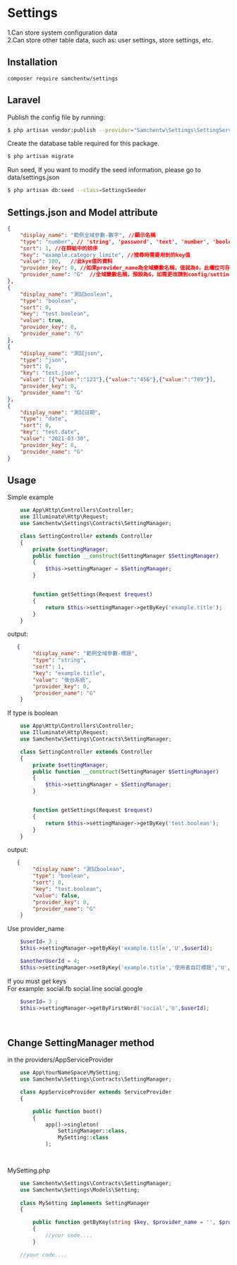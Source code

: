 # Settings
1.Can store system configuration data  
2.Can store other table data, such as: user settings, store settings, etc.  


## Installation
`composer require samchentw/settings`


## Laravel
Publish the config file by running: 
```sh
$ php artisan vendor:publish --provider="Samchentw\Settings\SettingServiceProvider"
```
Create the database table required for this package.
```sh
$ php artisan migrate
```
Run seed, If you want to modify the seed information, please go to data/settings.json
```sh
$ php artisan db:seed --class=SettingsSeeder
```

## Settings.json and Model attribute
```json
{
    "display_name": "範例全域參數-數字", //顯示名稱
    "type": "number", // 'string', 'password', 'text', 'number', 'boolean', 'html', 'date', 'date_time','json'
    "sort": 1, //在群組中的排序
    "key": "example.category_limite", //搜尋時需要用到的key值
    "value": 100,   //此kye值的資料
    "provider_key": 0, //如果provider_name為全域變數名稱，值就為0，此欄位可存UserId或其他表Id
    "provider_name": "G"  //全域變數名稱，預設為G，如需更改請到config/setting.php修改
},
{
    "display_name": "測試boolean",
    "type": "boolean",
    "sort": 0,
    "key": "test.boolean",
    "value": true,
    "provider_key": 0,
    "provider_name": "G"
},
{
    "display_name": "測試json",
    "type": "json",
    "sort": 0,
    "key": "test.json",
    "value": [{"value:":"123"},{"value:":"456"},{"value:":"789"}],
    "provider_key": 0,
    "provider_name": "G"
},
{
    "display_name": "測試日期",
    "type": "date",
    "sort": 0,
    "key": "test.date",
    "value": "2021-03-30",
    "provider_key": 0,
    "provider_name": "G"
}
```

## Usage

Simple example

```php
    use App\Http\Controllers\Controller;
    use Illuminate\Http\Request;
    use Samchentw\Settings\Contracts\SettingManager;

    class SettingController extends Controller
    {
        private $settingManager;
        public function __construct(SettingManager $SettingManager)
        {
            $this->settingManager = $SettingManager;
        }


        function getSettings(Request $request)
        {
            return $this->settingManager->getByKey('example.title');
        }
    }
```

output:
```json
   {
        "display_name": "範例全域參數-標題",
        "type": "string",
        "sort": 1,
        "key": "example.title",
        "value": "後台系統",
        "provider_key": 0,
        "provider_name": "G"
    }
```

If type is boolean

```php
    use App\Http\Controllers\Controller;
    use Illuminate\Http\Request;
    use Samchentw\Settings\Contracts\SettingManager;

    class SettingController extends Controller
    {
        private $settingManager;
        public function __construct(SettingManager $SettingManager)
        {
            $this->settingManager = $SettingManager;
        }


        function getSettings(Request $request)
        {
            return $this->settingManager->getByKey('test.boolean');
        }
    }
```

output:
```json
   {
        "display_name": "測試boolean",
        "type": "boolean",
        "sort": 0,
        "key": "test.boolean",
        "value": false,
        "provider_key": 0,
        "provider_name": "G"
    }
```

Use provider_name 
```php
    $userId= 3 ;
    $this->settingManager->getByKey('example.title','U',$userId);

    $anotherUserId = 4;
    $this->settingManager->setByKey('example.title','使用者自訂標題','U',$anotherUserId);
```

If you must get keys  
For example:
    social.fb
    social.line
    social.google

```php
    $userId= 3 ;
    $this->settingManager->getByFirstWord('social','U',$userId);

   
```

## Change SettingManager method
in the providers/AppServiceProvider

```php
    use App\YourNameSpace\MySetting;
    use Samchentw\Settings\Contracts\SettingManager;

    class AppServiceProvider extends ServiceProvider
    {

        public function boot()
        {
            app()->singleton(
                SettingManager::class,
                MySetting::class
            );

   
```

MySetting.php
```php
    use Samchentw\Settings\Contracts\SettingManager;
    use Samchentw\Settings\Models\Setting;
    
    class MySetting implements SettingManager
    {

        public function getByKey(string $key, $provider_name = '', $provider_key = null)
        {
            //your code....
        }

    //your code....
```